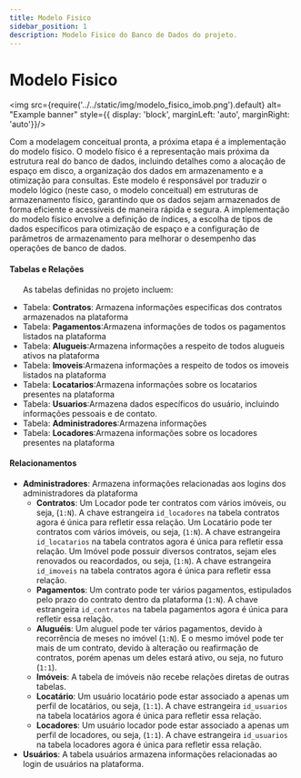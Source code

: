 ```yaml
---
title: Modelo Fisico
sidebar_position: 1
description: Modelo Fisico do Banco de Dados do projeto.
---
```


# Modelo Fisico

<img src={require('../../static/img/modelo_fisico_imob.png').default} alt= "Example banner" style={{ display: 'block', marginLeft: 'auto', marginRight: 'auto'}}/>

Com a modelagem conceitual pronta, a próxima etapa é a implementação do modelo físico. O modelo físico é a representação mais próxima da estrutura real do banco de dados, incluindo detalhes como a alocação de espaço em disco, a organização dos dados em armazenamento e a otimização para consultas. Este modelo é responsável por traduzir o modelo lógico (neste caso, o modelo conceitual) em estruturas de armazenamento físico, garantindo que os dados sejam armazenados de forma eficiente e acessíveis de maneira rápida e segura. A implementação do modelo físico envolve a definição de índices, a escolha de tipos de dados específicos para otimização de espaço e a configuração de parâmetros de armazenamento para melhorar o desempenho das operações de banco de dados.

#### Tabelas e Relações

&nbsp;&nbsp;&nbsp;&nbsp;&nbsp;&nbsp;As tabelas definidas no projeto incluem:

- Tabela: **Contratos**: Armazena informações especificas dos contratos armazenados na plataforma
- Tabela: **Pagamentos**:Armazena informações de todos os pagamentos listados na plataforma
- Tabela: **Alugueis**:Armazena informações a respeito de todos alugueis ativos na plataforma
- Tabela: **Imoveis**:Armazena informações a respeito de todos os imoveis listados na plataforma
- Tabela: **Locatarios**:Armazena informações sobre os locatarios presentes na plataforma
- Tabela: **Usuarios**:Armazena dados específicos do usuário, incluindo informações pessoais e de contato.
- Tabela: **Administradores**:Armazena informações 
- Tabela: **Locadores**:Armazena informações sobre os locadores presentes na plataforma


#### Relacionamentos
- **Administradores**: Armazena informações relacionadas aos logins dos administradores da plataforma
  - **Contratos**: Um Locador pode ter contratos com vários imóveis, ou seja, (`1:N`). A chave estrangeira `id_locadores` na tabela contratos agora é única para refletir essa relação. Um Locatário pode ter contratos com vários imóveis, ou seja, (`1:N`). A chave estrangeira `id_locatarios` na tabela contratos agora é única para refletir essa relação. Um Imóvel pode possuir diversos contratos, sejam eles renovados ou reacordados, ou seja, (`1:N`). A chave estrangeira `id_imoveis` na tabela contratos agora é única para refletir essa relação.
  - **Pagamentos**: Um contrato pode ter vários pagamentos, estipulados pelo prazo do contrato dentro da plataforma (`1:N`). A chave estrangeira `id_contratos` na tabela pagamentos agora é única para refletir essa relação.
  - **Aluguéis**: Um aluguel pode ter vários pagamentos, devido à recorrência de meses no imóvel (`1:N`). E o mesmo imóvel pode ter mais de um contrato, devido à alteração ou reafirmação de contratos, porém apenas um deles estará ativo, ou seja, no futuro (`1:1`).
  - **Imóveis**: A tabela de imóveis não recebe relações diretas de outras tabelas.
  - **Locatário**: Um usuário locatário pode estar associado a apenas um perfil de locatários, ou seja, (`1:1`). A chave estrangeira `id_usuarios` na tabela locatários agora é única para refletir essa relação.
  - **Locadores**: Um usuário locador pode estar associado a apenas um perfil de locadores, ou seja, (`1:1`). A chave estrangeira `id_usuarios` na tabela locadores agora é única para refletir essa relação.
- **Usuários**: A tabela usuários armazena informações relacionadas ao login de usuários na plataforma.
  